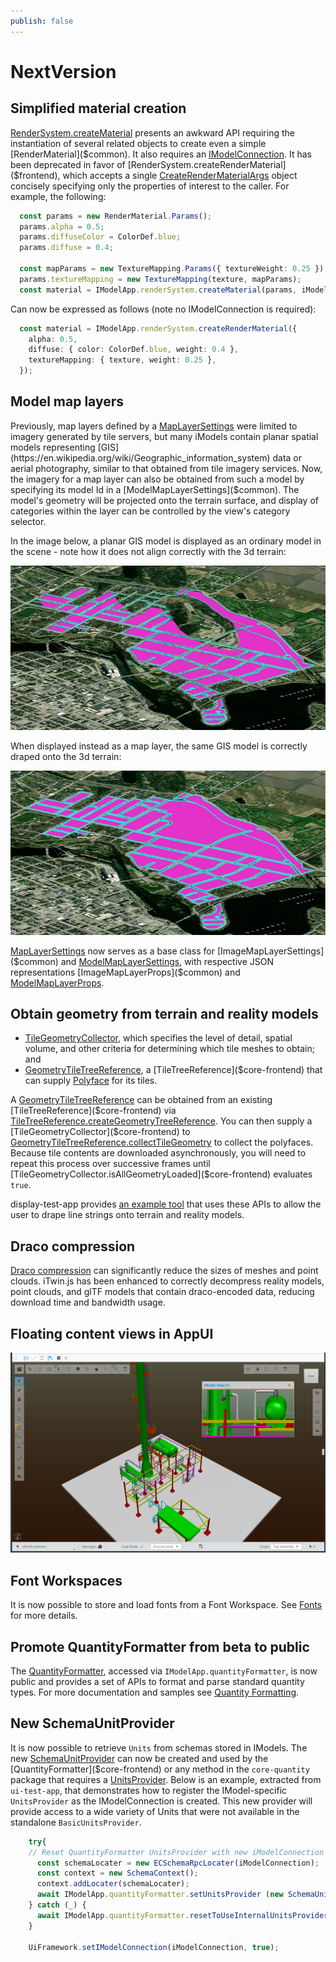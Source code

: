 ```yaml
---
publish: false
---
```

# NextVersion

## Simplified material creation

[RenderSystem.createMaterial]($frontend) presents an awkward API requiring the instantiation of several related objects to create even a simple [RenderMaterial]($common). It also requires an [IModelConnection]($frontend). It has been deprecated in favor of [RenderSystem.createRenderMaterial]($frontend), which accepts a single [CreateRenderMaterialArgs]($frontend) object concisely specifying only the properties of interest to the caller. For example, the following:

```ts
  const params = new RenderMaterial.Params();
  params.alpha = 0.5;
  params.diffuseColor = ColorDef.blue;
  params.diffuse = 0.4;

  const mapParams = new TextureMapping.Params({ textureWeight: 0.25 });
  params.textureMapping = new TextureMapping(texture, mapParams);
  const material = IModelApp.renderSystem.createMaterial(params, iModel);
```

Can now be expressed as follows (note no IModelConnection is required):

```ts
  const material = IModelApp.renderSystem.createRenderMaterial({
    alpha: 0.5,
    diffuse: { color: ColorDef.blue, weight: 0.4 },
    textureMapping: { texture, weight: 0.25 },
  });
```

## Model map layers

Previously, map layers defined by a [MapLayerSettings]($common) were limited to imagery generated by tile servers, but many iModels contain planar spatial models representing [GIS](https://en.wikipedia.org/wiki/Geographic_information_system) data or aerial photography, similar to that obtained from tile imagery services. Now, the imagery for a map layer can also be obtained from such a model by specifying its model Id in a [ModelMapLayerSettings]($common). The model's geometry will be projected onto the terrain surface, and display of categories within the layer can be controlled by the view's category selector.

In the image below, a planar GIS model is displayed as an ordinary model in the scene - note how it does not align correctly with the 3d terrain:

![Gis as model](assets/gis-as-map-layer.jpg "2D GIS deta displayed as model")

When displayed instead as a map layer, the same GIS model is correctly draped onto the 3d terrain:

![GIS as map layer](assets/gis-as-model.jpg "2D GIS deta displayed as map layer")

[MapLayerSettings]($common) now serves as a base class for [ImageMapLayerSettings]($common) and [ModelMapLayerSettings]($common), with respective JSON representations [ImageMapLayerProps]($common) and [ModelMapLayerProps]($common).

## Obtain geometry from terrain and reality models

- [TileGeometryCollector]($core-frontend), which specifies the level of detail, spatial volume, and other criteria for determining which tile meshes to obtain; and
- [GeometryTileTreeReference]($core-frontend), a [TileTreeReference]($core-frontend) that can supply [Polyface]($core-geometry) for its tiles.

A [GeometryTileTreeReference]($core-frontend) can be obtained from an existing [TileTreeReference]($core-frontend) via [TileTreeReference.createGeometryTreeReference]($core-frontend). You can then supply a [TileGeometryCollector]($core-frontend) to [GeometryTileTreeReference.collectTileGeometry]($core-frontend) to collect the polyfaces. Because tile contents are downloaded asynchronously, you will need to repeat this process over successive frames until [TileGeometryCollector.isAllGeometryLoaded]($core-frontend) evaluates `true`.

display-test-app provides [an example tool](https://github.com/iTwin/itwinjs-core/blob/master/test-apps/display-test-app/src/frontend/TerrainDrapeTool.ts) that uses these APIs to allow the user to drape line strings onto terrain and reality models.

## Draco compression

[Draco compression](https://codelabs.developers.google.com/codelabs/draco-3d) can significantly reduce the sizes of meshes and point clouds. iTwin.js has been enhanced to correctly decompress reality models, point clouds, and glTF models that contain draco-encoded data, reducing download time and bandwidth usage.

## Floating content views in AppUI

![Floating iModel Content Dialog](../learning/ui/appui/images/FloatingViewport.png "Floating iModel Content Dialog")

## Font Workspaces

It is now possible to store and load fonts from a Font Workspace. See [Fonts](../learning/backend/Fonts.md) for more details.

## Promote QuantityFormatter from beta to public

The [QuantityFormatter]($core-frontend), accessed via `IModelApp.quantityFormatter`, is now public and provides a set of APIs to format and parse standard quantity types. For more documentation and samples see [Quantity Formatting](../learning/frontend/QuantityFormatting.md).

## New SchemaUnitProvider

It is now possible to retrieve `Units` from schemas stored in IModels. The new [SchemaUnitProvider]($ecschema-metadata) can now be created and used by the [QuantityFormatter]($core-frontend) or any method in the `core-quantity` package that requires a [UnitsProvider]($quantity). Below is an example, extracted from `ui-test-app`, that demonstrates how to register the IModel-specific `UnitsProvider` as the IModelConnection is created. This new provider will provide access to a wide variety of Units that were not available in the standalone `BasicUnitsProvider`.

```ts
    try{
    // Reset QuantityFormatter UnitsProvider with new iModelConnection
      const schemaLocater = new ECSchemaRpcLocater(iModelConnection);
      const context = new SchemaContext();
      context.addLocater(schemaLocater);
      await IModelApp.quantityFormatter.setUnitsProvider (new SchemaUnitProvider(context));
    } catch (_) {
      await IModelApp.quantityFormatter.resetToUseInternalUnitsProvider(); // reset to use internal BasicUnitsProvider
    }

    UiFramework.setIModelConnection(iModelConnection, true);
```
